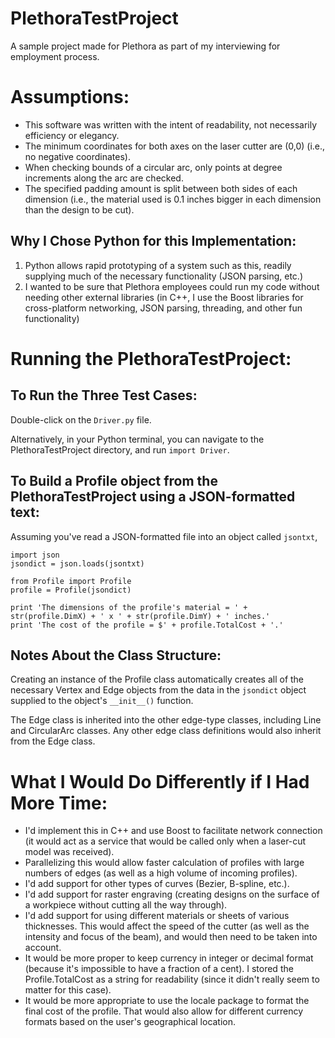 # PlethoraTestProject
A sample project made for Plethora as part of my interviewing for employment process.


# Assumptions:
- This software was written with the intent of readability, not necessarily efficiency or elegancy.
- The minimum coordinates for both axes on the laser cutter are (0,0) (i.e., no negative coordinates).
- When checking bounds of a circular arc, only points at degree increments along the arc are checked.
- The specified padding amount is split between both sides of each dimension (i.e., the material used is 0.1 inches bigger in each dimension than the design to be cut).


## Why I Chose Python for this Implementation:
1. Python allows rapid prototyping of a system such as this, readily supplying much of the necessary functionality (JSON parsing, etc.)
2. I wanted to be sure that Plethora employees could run my code without needing other external libraries (in C++, I use the Boost libraries for cross-platform networking, JSON parsing, threading, and other fun functionality)


# Running the PlethoraTestProject:
## To Run the Three Test Cases:
Double-click on the `Driver.py` file.

Alternatively, in your Python terminal, you can navigate to the PlethoraTestProject directory, and run `import Driver`.

## To Build a Profile object from the PlethoraTestProject using a JSON-formatted text:
Assuming you've read a JSON-formatted file into an object called `jsontxt`,
```
import json
jsondict = json.loads(jsontxt)

from Profile import Profile
profile = Profile(jsondict)

print 'The dimensions of the profile's material = ' + str(profile.DimX) + ' x ' + str(profile.DimY) + ' inches.'
print 'The cost of the profile = $' + profile.TotalCost + '.'
```

## Notes About the Class Structure:
Creating an instance of the Profile class automatically creates all of the necessary Vertex and Edge objects from the data in the `jsondict` object supplied to the object's `__init__()` function.  

The Edge class is inherited into the other edge-type classes, including Line and CircularArc classes.  Any other edge class definitions would also inherit from the Edge class.



# What I Would Do Differently if I Had More Time:
- I'd implement this in C++ and use Boost to facilitate network connection (it would act as a service that would be called only when a laser-cut model was received).
- Parallelizing this would allow faster calculation of profiles with large numbers of edges (as well as a high volume of incoming profiles).
- I'd add support for other types of curves (Bezier, B-spline, etc.).
- I'd add support for raster engraving (creating designs on the surface of a workpiece without cutting all the way through).
- I'd add support for using different materials or sheets of various thicknesses.  This would affect the speed of the cutter (as well as the intensity and focus of the beam), and would then need to be taken into account.
- It would be more proper to keep currency in integer or decimal format (because it's impossible to have a fraction of a cent).  I stored the Profile.TotalCost as a string for readability (since it didn't really seem to matter for this case).
- It would be more appropriate to use the locale package to format the final cost of the profile.  That would also allow for different currency formats based on the user's geographical location.
